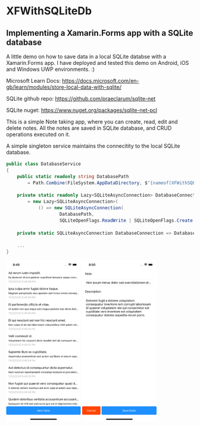 # XFWithSQLiteDb

## Implementing a Xamarin.Forms app with a SQLite database

A little demo on how to save data in a local SQLite databse with a Xamarin.Forms app. I have deployed and tested this demo on Android, iOS and Windows UWP environments. :) 

Microsoft Learn Docs: https://docs.microsoft.com/en-gb/learn/modules/store-local-data-with-sqlite/

SQLite github repo: https://github.com/praeclarum/sqlite-net

SQLite nuget: https://www.nuget.org/packages/sqlite-net-pcl

This is a simple Note taking app, where you can create, read, edit and delete notes. All the notes are saved in SQLite database, and CRUD operations executed on it.

A simple singleton service maintains the connecitity to the local SQLite database.

```csharp
public class DatabaseService
{
    public static readonly string DatabasePath 
        = Path.Combine(FileSystem.AppDataDirectory, $"{nameof(XFWithSQLiteDb)}.db3");

    private static readonly Lazy<SQLiteAsyncConnection> DatabaseConnectionHolder 
        = new Lazy<SQLiteAsyncConnection>(
            () => new SQLiteAsyncConnection(
                    DatabasePath, 
                    SQLiteOpenFlags.ReadWrite | SQLiteOpenFlags.Create | SQLiteOpenFlags.SharedCache));

    private static SQLiteAsyncConnection DatabaseConnection => DatabaseConnectionHolder.Value;

    ...
}
```

<img src="Screenshots/Notes List Page iOS.png" width="200" /> <img src="Screenshots/New Note Page iOS.png" width="200" /> 
